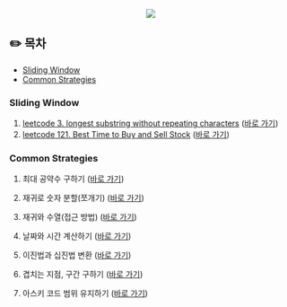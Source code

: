 <p align="center">
  <img src="https://velog.velcdn.com/images/heesungj7/post/1ae64de6-a38c-44dc-b56f-0a640946ef3c/image.png"/>
</p> 

## ✏️ 목차

- [Sliding Window](#sliding-window-)
- [Common Strategies](#common-strategies)

### Sliding Window

1. [leetcode 3. longest substring without repeating characters](https://leetcode.com/problems/longest-substring-without-repeating-characters/)
   ([바로 가기](https://github.com/heesungjang/algorithms-playground/blob/main/playground/sliding_windows/3.longest_substring_without_repeating_characters.py))
2. [leetcode 121. Best Time to Buy and Sell Stock](https://leetcode.com/problems/best-time-to-buy-and-sell-stock/)
   ([바로 가기](https://github.com/heesungjang/algorithms-playground/blob/main/playground/sliding_windows/121.best_time_to_buy_and_sell.py))

### Common Strategies

1. 최대 공약수
   구하기 ([바로 가기](https://github.com/heesungjang/algorithms-playground/blob/main/playground/common_strategies/fing_gcd.py))

2. 재귀로 숫자 분할(쪼개기)
   ([바로 가기](https://github.com/heesungjang/algorithms-playground/blob/main/playground/common_strategies/recursively_divide_digits.py))

3. 재귀와 수열(접근 방법)
   ([바로 가기](https://github.com/heesungjang/algorithms-playground/blob/main/playground/common_strategies/sequence_recursion.py))

4. 날짜와 시간 계산하기
   ([바로 가기](https://github.com/heesungjang/algorithms-playground/blob/main/playground/common_strategies/time_and_dates.py))

5. 이진법과 십진법 변환
   ([바로 가기](https://github.com/heesungjang/algorithms-playground/blob/main/playground/common_strategies/express_in_binary.py))

6. 겹치는 지점, 구간 구하기
   ([바로 가기](https://github.com/heesungjang/algorithms-playground/blob/main/playground/common_strategies/elasped_section.py))

7. 아스키 코드 범위 유지하기
   ([바로 가기](https://github.com/heesungjang/algorithms-playground/blob/main/playground/common_strategies/keep-ascii-range-for-alpha.py))